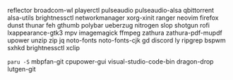 reflector broadcom-wl playerctl pulseaudio pulseaudio-alsa qbittorrent alsa-utils brightnessctl networkmanager xorg-xinit ranger neovim firefox dunst thunar feh gthumb polybar ueberzug nitrogen slop shotgun rofi lxappearance-gtk3 mpv imagemagick ffmpeg zathura zathura-pdf-mupdf upower unzip zip jq noto-fonts noto-fonts-cjk gd discord ly ripgrep bspwm sxhkd brightnessctl xclip

`paru -S` mbpfan-git cpupower-gui visual-studio-code-bin dragon-drop lutgen-git